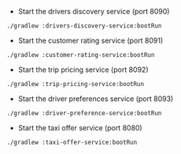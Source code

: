 * Start the drivers discovery service (port 8090)
```
./gradlew :drivers-discovery-service:bootRun
```
* Start the customer rating service (port 8091)
```
./gradlew :customer-rating-service:bootRun
```
* Start the trip pricing service (port 8092)
```
./gradlew :trip-pricing-service:bootRun
```
* Start the driver preferences service (port 8093)
```
./gradlew :driver-preference-service:bootRun
```

* Start the taxi offer service (port 8080)
```
./gradlew :taxi-offer-service:bootRun
```